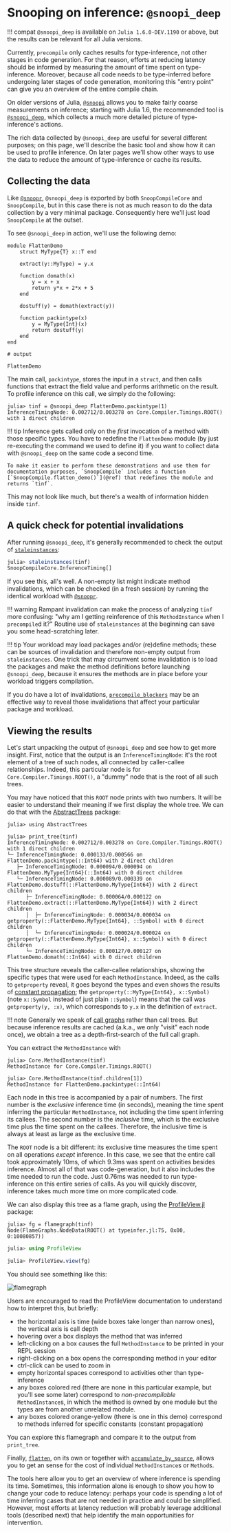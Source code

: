 # Snooping on inference: `@snoopi_deep`

!!! compat
    `@snoopi_deep` is available on `Julia 1.6.0-DEV.1190` or above, but the results can be relevant for all Julia versions.

Currently, `precompile` only caches results for type-inference, not other stages in code generation.
For that reason, efforts at reducing latency should be informed by measuring the amount of time spent on type-inference.
Moreover, because all code needs to be type-inferred before undergoing later stages of code generation, monitoring this "entry point" can give you an overview of the entire compile chain.

On older versions of Julia, [`@snoopi`](@ref) allows you to make fairly coarse measurements on inference;
starting with Julia 1.6, the recommended tool is [`@snoopi_deep`](@ref), which collects a much more detailed picture of type-inference's actions.

The rich data collected by `@snoopi_deep` are useful for several different purposes;
on this page, we'll describe the basic tool and show how it can be used to profile inference.
On later pages we'll show other ways to use the data to reduce the amount of type-inference or cache its results.

## Collecting the data

Like [`@snoopr`](@ref), `@snoopi_deep` is exported by both `SnoopCompileCore` and `SnoopCompile`, but in this case there is not as much reason to do the data collection by a very minimal package.  Consequently here we'll just load `SnoopCompile` at the outset.

To see `@snoopi_deep` in action, we'll use the following demo:

```jldoctest flatten-demo
module FlattenDemo
    struct MyType{T} x::T end

    extract(y::MyType) = y.x

    function domath(x)
        y = x + x
        return y*x + 2*x + 5
    end

    dostuff(y) = domath(extract(y))

    function packintype(x)
        y = MyType{Int}(x)
        return dostuff(y)
    end
end

# output

FlattenDemo
```

The main call, `packintype`, stores the input in a `struct`, and then calls functions that extract the field value and performs arithmetic on the result.
To profile inference on this call, we simply do the following:

```jldoctest flatten-demo; setup=:(using SnoopCompile), filter=r"([0-9]*\.?[0-9]+([eE][-+]?[0-9]+)?|WARNING: replacing module FlattenDemo\.\n)"
julia> tinf = @snoopi_deep FlattenDemo.packintype(1)
InferenceTimingNode: 0.002712/0.003278 on Core.Compiler.Timings.ROOT() with 1 direct children
```

!!! tip
    Inference gets called only on the *first* invocation of a method with those specific types. You have to redefine the `FlattenDemo` module (by just re-executing the command we used to define it) if you want to collect data with `@snoopi_deep` on the same code a second time.

    To make it easier to perform these demonstrations and use them for documentation purposes, `SnoopCompile` includes a function [`SnoopCompile.flatten_demo()`](@ref) that redefines the module and returns `tinf`.

This may not look like much, but there's a wealth of information hidden inside `tinf`.

## A quick check for potential invalidations


After running `@snoopi_deep`, it's generally recommended to check the output of [`staleinstances`](@ref):
```julia
julia> staleinstances(tinf)
SnoopCompileCore.InferenceTiming[]
```

If you see this, all's well.
A non-empty list might indicate method invalidations, which can be checked (in a fresh session) by running the identical workload with [`@snoopr`](@ref).

!!! warning
    Rampant invalidation can make the process of analyzing `tinf` more confusing: "why am I getting reinference of this `MethodInstance` when I `precompile`d it?" Routine use of `staleinstances` at the beginning can save you some head-scratching later.

!!! tip
    Your workload may load packages and/or (re)define methods; these can be sources of invalidation and therefore non-empty output
    from `staleinstances`.
    One trick that may circumvent some invalidation is to load the packages and make the method definitions before launching `@snoopi_deep`, because it ensures the methods are in place
    before your workload triggers compilation.

If you do have a lot of invalidations, [`precompile_blockers`](@ref) may be an effective way to reveal those invalidations that affect your particular package and workload.

## Viewing the results

Let's start unpacking the output of `@snoopi_deep` and see how to get more insight.
First, notice that the output is an `InferenceTimingNode`: it's the root element of a tree of such nodes, all connected by caller-callee relationships.
Indeed, this particular node is for `Core.Compiler.Timings.ROOT()`, a "dummy" node that is the root of all such trees.

You may have noticed that this `ROOT` node prints with two numbers.
It will be easier to understand their meaning if we first display the whole tree.
We can do that with the [AbstractTrees](https://github.com/JuliaCollections/AbstractTrees.jl) package:

```jldoctest flatten-demo; filter=r"[0-9]*\.?[0-9]+([eE][-+]?[0-9]+)?"
julia> using AbstractTrees

julia> print_tree(tinf)
InferenceTimingNode: 0.002712/0.003278 on Core.Compiler.Timings.ROOT() with 1 direct children
└─ InferenceTimingNode: 0.000133/0.000566 on FlattenDemo.packintype(::Int64) with 2 direct children
   ├─ InferenceTimingNode: 0.000094/0.000094 on FlattenDemo.MyType{Int64}(::Int64) with 0 direct children
   └─ InferenceTimingNode: 0.000089/0.000339 on FlattenDemo.dostuff(::FlattenDemo.MyType{Int64}) with 2 direct children
      ├─ InferenceTimingNode: 0.000064/0.000122 on FlattenDemo.extract(::FlattenDemo.MyType{Int64}) with 2 direct children
      │  ├─ InferenceTimingNode: 0.000034/0.000034 on getproperty(::FlattenDemo.MyType{Int64}, ::Symbol) with 0 direct children
      │  └─ InferenceTimingNode: 0.000024/0.000024 on getproperty(::FlattenDemo.MyType{Int64}, x::Symbol) with 0 direct children
      └─ InferenceTimingNode: 0.000127/0.000127 on FlattenDemo.domath(::Int64) with 0 direct children
```

This tree structure reveals the caller-callee relationships, showing the specific types that were used for each `MethodInstance`.
Indeed, as the calls to `getproperty` reveal, it goes beyond the types and even shows the results of [constant propagation](https://en.wikipedia.org/wiki/Constant_folding);
the `getproperty(::MyType{Int64}, x::Symbol)` (note `x::Symbol` instead of just plain `::Symbol`) means that the call was `getproperty(y, :x)`, which corresponds to `y.x` in the definition of `extract`.

!!! note
    Generally we speak of [call graphs](https://en.wikipedia.org/wiki/Call_graph) rather than call trees.
    But because inference results are cached (a.k.a., we only "visit" each node once), we obtain a tree as a depth-first-search of the full call graph.

You can extract the `MethodInstance` with

```jldoctest flatten-demo
julia> Core.MethodInstance(tinf)
MethodInstance for Core.Compiler.Timings.ROOT()

julia> Core.MethodInstance(tinf.children[1])
MethodInstance for FlattenDemo.packintype(::Int64)
```

Each node in this tree is accompanied by a pair of numbers.
The first number is the *exclusive* inference time (in seconds), meaning the time spent inferring the particular `MethodInstance`, not including the time spent inferring its callees.
The second number is the *inclusive* time, which is the exclusive time plus the time spent on the callees.
Therefore, the inclusive time is always at least as large as the exclusive time.

The `ROOT` node is a bit different: its exclusive time measures the time spent on all operations *except* inference.
In this case, we see that the entire call took approximately 10ms, of which 9.3ms was spent on activities besides inference.
Almost all of that was code-generation, but it also includes the time needed to run the code.
Just 0.76ms was needed to run type-inference on this entire series of calls.
As you will quickly discover, inference takes much more time on more complicated code.

We can also display this tree as a flame graph, using the [ProfileView.jl](https://github.com/timholy/ProfileView.jl) package:

```jldoctest flatten-demo; filter=r":\d+"
julia> fg = flamegraph(tinf)
Node(FlameGraphs.NodeData(ROOT() at typeinfer.jl:75, 0x00, 0:10080857))
```

```julia
julia> using ProfileView

julia> ProfileView.view(fg)
```

You should see something like this:

![flamegraph](assets/flamegraph-flatten-demo.png)

Users are encouraged to read the ProfileView documentation to understand how to interpret this, but briefly:

- the horizontal axis is time (wide boxes take longer than narrow ones), the vertical axis is call depth
- hovering over a box displays the method that was inferred
- left-clicking on a box causes the full `MethodInstance` to be printed in your REPL session
- right-clicking on a box opens the corresponding method in your editor
- ctrl-click can be used to zoom in
- empty horizontal spaces correspond to activities other than type-inference
- any boxes colored red (there are none in this particular example, but you'll see some later) correspond to *non-precompilable* `MethodInstance`s, in which the method is owned by one module but the types are from another unrelated module.
- any boxes colored orange-yellow (there is one in this demo) correspond to methods inferred for specific constants (constant propagation)

You can explore this flamegraph and compare it to the output from `print_tree`.

Finally, [`flatten`](@ref), on its own or together with [`accumulate_by_source`](@ref), allows you to get an sense for the cost of individual `MethodInstance`s or `Method`s.

The tools here allow you to get an overview of where inference is spending its time.
Sometimes, this information alone is enough to show you how to change your code to reduce latency: perhaps your code is spending a lot of time inferring cases that are not needed in practice and could be simplified.
However, most efforts at latency reduction will probably leverage additional tools (described next) that help identify the main opportunities for intervention.
